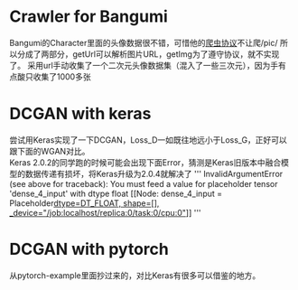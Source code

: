 # Crawler for Bangumi
Bangumi的Character里面的头像数据很不错，可惜他的[爬虫协议](http://bangumi.tv/robots.txt)不让爬/pic/
所以分成了两部分，getUrl可以解析图片URL，getImg为了遵守协议，就不实现了。
采用url手动收集了一个二次元头像数据集（混入了一些三次元），因为手有点酸只收集了1000多张  
# DCGAN with keras
尝试用Keras实现了一下DCGAN，Loss_D一如既往地远小于Loss_G，正好可以跟下面的WGAN对比。  
Keras 2.0.2的同学跑的时候可能会出现下面Error，猜测是Keras旧版本中融合模型的数据传递有损坏，将Keras升级为2.0.4就解决了
'''
InvalidArgumentError (see above for traceback): You must feed a value for placeholder tensor 'dense_4_input' with dtype float
	 [[Node: dense_4_input = Placeholder[dtype=DT_FLOAT, shape=[], _device="/job:localhost/replica:0/task:0/cpu:0"]()]]
'''
# DCGAN with pytorch
从pytorch-example里面抄过来的，对比Keras有很多可以借鉴的地方。
